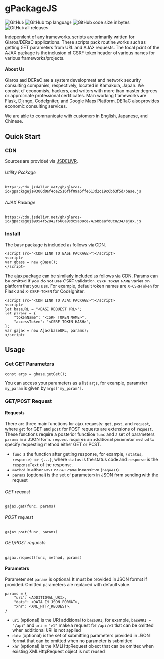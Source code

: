 # gPackageJS

![GitHub](https://img.shields.io/github/license/glaros-io/gpackagejs)
![GitHub top language](https://img.shields.io/github/languages/top/glaros-io/gpackagejs)
![GitHub code size in bytes](https://img.shields.io/github/languages/code-size/glaros-io/gpackagejs)
![GitHub all releases](https://img.shields.io/github/downloads/glaros-io/gpackagejs/total)

Independent of any frameworks, scripts are primarily written for Glaros/DERaC applications. These scripts pack routine works such as getting GET parameters from URL and AJAX requests. The focal point of the AJAX package is the inclusion of CSRF token header of various names for various frameworks/projects.

#### About Us

Glaros and DERaC are a system development and network security consulting companies, respectively, located in Kamakura, Japan. We consist of economists, hackers, and writers with more than master degrees or appropriate professional certificates. Main working frameworks are Flask, Django, CodeIgniter, and Google Maps Platform. DERaC also provides economic consulting services.

We are able to communicate with customers in English, Japanese, and Chinese.

## Quick Start

### CDN

Sources are provided via [JSDELIVR](https://www.jsdelivr.com).

###### Utility Package

```
https://cdn.jsdelivr.net/gh/glaros-io/gpackagejs@300d0af4ce2516fbf09a5ffe613d2c19c6bb3f5d/base.js
```

###### AJAX Package

```
https://cdn.jsdelivr.net/gh/glaros-io/gpackagejs@954f52842f668a99dc5a38ce7426bbaafd0c8234/ajax.js
```

### Install

The base package is included as follows via CDN.

```
<script src="<CDN LINK TO BASE PACKAGE>"></script>
<script>
var gbase = new gBase();
</script>
```

The ajax package can be similarly included as follows via CDN. Params can be omitted if you do not use CSRF validation. `CSRF TOKEN NAME` varies on platform that you use. For example, default token names are `X-CSRFToken` for Flask and `X-CSRF-TOKEN` for CodeIgniter.

```
<script src="<CDN LINK TO AJAX PACKAGE>"></script>
<script>
let baseURL = "<BASE REQUEST URL>";
let params = {
    "tokenName": "<CSRF TOKEN NAME>",
    "accessToken": "<CSRF TOKEN HASH>",
};
var gajax = new Ajax(baseURL, params);
</script>
```

## Usage

### Get GET Parameters

```
const args = gbase.getGet();
```

You can access your parameters as a list `args`, for example, parameter `my_param` is given by `args['my_param']`.

### GET/POST Request

#### Requests

There are three main functions for ajax requests: `get`, `post`, and `request`, where `get` for GET and `post` for POST requests are extensions of `request`. These functions require a posterior functiion `func` and a set of parameters `params` in a JSON form. `request` requires an additional parameter `method` to specify requesting method either GET or POST.

- `func` is the function after getting response, for example, `(status, response) => {...}`, where `status` is the status code and `response` is the `responseText` of the response.
- `method` is either `POST` or `GET` case insensitive (`request`)
- `params` (optional) is the set of parameters in JSON form sending with the request

###### GET request

```
gajax.get(func, params)
```

###### POST request

```
gajax.post(func, params)
```

###### GET/POST requests

```
gajax.request(func, method, params)
```

#### Parameters

Parameter set `params` is optional. It must be provided in JSON format if provided. Omitted parameters are replaced with default value.

```
params = {
    "uri": <ADDITIONAL_URI>,
    "data": <DATA_IN_JSON_FORMAT>,
    "xhr": <XML_HTTP_REQUEST>,
}
```

- `uri` (optional) is the URI additional to `baseURI`, for example, `baseURI = "/api"` and `uri = "v1"` make a request for `/api/v1` that can be omitted when additional URI is not applied
- `data` (optional) is the set of submitting parameters provided in JSON format that can be omitted when no parameter is submitted
- `xhr` (optional) is the XMLHttpRequest object that can be omitted when existing XMLHttpRequest object is not reused
